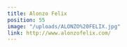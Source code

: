 ```yaml
---
title: Alonzo Felix
position: 55
image: "/uploads/ALONZO%20FELIX.jpg"
link: http://www.alonzofelix.com/
---
```


